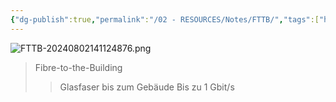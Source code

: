 ```yaml
---
{"dg-publish":true,"permalink":"/02 - RESOURCES/Notes/FTTB/","tags":["hardware","netzwerk"],"noteIcon":"","updated":"2024-08-02T14:12:26.116+02:00"}
---
```


![FTTB-20240802141124876.png](/img/user/02%20-%20RESOURCES/Files/IMG/FTTB-20240802141124876.png)
>Fibre-to-the-Building
>>Glasfaser bis zum Gebäude
>>Bis zu 1 Gbit/s